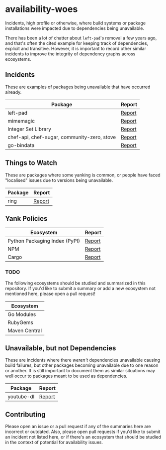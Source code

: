 # availability-woes

Incidents, high profile or otherwise, where build systems or package installations were impacted due to dependencies being unavailable.

There has been a lot of chatter about `left-pad`'s removal a few years ago, and that's often the cited example for keeping track of dependencies, explicit and transitive. However, it is important to record other similar incidents to improve the integrity of dependency graphs across ecosystems.

## Incidents

These are examples of packages being unavailable that have occurred already.

| Package | Report |
| ------- | ----- |
| left-pad | [Report](incidents/left-pad.md) |
| mimemagic | [Report](incidents/mimemagic.md) |
| Integer Set Library | [Report](incidents/libisl.md) |
| chef-api, chef-sugar, community-zero, stove | [Report](incidents/chef.md) |
| go-bindata | [Report](incidents/go-bindata.md) |

## Things to Watch

These are packages where some yanking is common, or people have faced "localised" issues due to versions being unavailable.

| Package | Report |
| ------- | ----- |
| ring | [Report](watch/ring.md)|

## Yank Policies

| Ecosystem | Report |
| --------- | ------ |
| Python Packaging Index (PyPI) | [Report](repository-policies/pypi.md) |
| NPM | [Report](repository-policies/npm.md) |
| Cargo | [Report](repository-policies/cargo.md) |

### TODO

The following ecosystems should be studied and summarized in this repository. If you'd like to submit a summary or add a new ecosystem not mentioned here, please open a pull request!

| Ecosystem |
| --------- |
| Go Modules |
| RubyGems |
| Maven Central |

## Unavailable, but not Dependencies

These are incidents where there _weren't_ dependencies unavailable causing build failures, but other packages becoming unavailable due to one reason or another. It is still important to document them as similar situations may well occur to packages meant to be used as dependencies.

| Package | Report |
| ------- | ------ |
| youtube-dl | [Report](incidents/youtube-dl.md)

## Contributing

Please open an issue or a pull request if any of the summaries here are incorrect or outdated. Also, please open pull requests if you'd like to submit an incident not listed here, or if there's an ecosystem that should be studied in the context of potential for availability issues.
